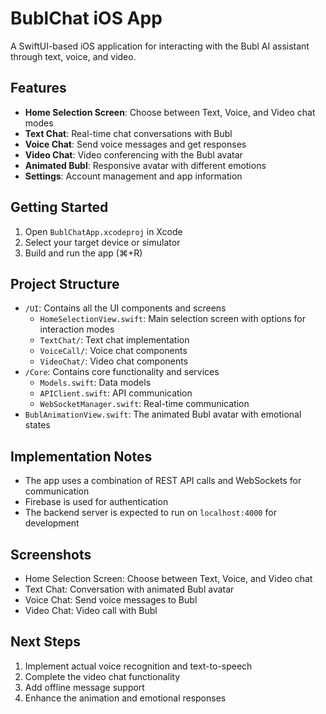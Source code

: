 # BublChat iOS App

A SwiftUI-based iOS application for interacting with the Bubl AI assistant through text, voice, and video.

## Features

- **Home Selection Screen**: Choose between Text, Voice, and Video chat modes
- **Text Chat**: Real-time chat conversations with Bubl
- **Voice Chat**: Send voice messages and get responses
- **Video Chat**: Video conferencing with the Bubl avatar
- **Animated Bubl**: Responsive avatar with different emotions
- **Settings**: Account management and app information

## Getting Started

1. Open `BublChatApp.xcodeproj` in Xcode
2. Select your target device or simulator
3. Build and run the app (⌘+R)

## Project Structure

- `/UI`: Contains all the UI components and screens
  - `HomeSelectionView.swift`: Main selection screen with options for interaction modes
  - `TextChat/`: Text chat implementation
  - `VoiceCall/`: Voice chat components
  - `VideoChat/`: Video chat components
- `/Core`: Contains core functionality and services
  - `Models.swift`: Data models
  - `APIClient.swift`: API communication
  - `WebSocketManager.swift`: Real-time communication
- `BublAnimationView.swift`: The animated Bubl avatar with emotional states

## Implementation Notes

- The app uses a combination of REST API calls and WebSockets for communication
- Firebase is used for authentication
- The backend server is expected to run on `localhost:4000` for development

## Screenshots

- Home Selection Screen: Choose between Text, Voice, and Video chat
- Text Chat: Conversation with animated Bubl avatar
- Voice Chat: Send voice messages to Bubl
- Video Chat: Video call with Bubl

## Next Steps

1. Implement actual voice recognition and text-to-speech
2. Complete the video chat functionality
3. Add offline message support
4. Enhance the animation and emotional responses 